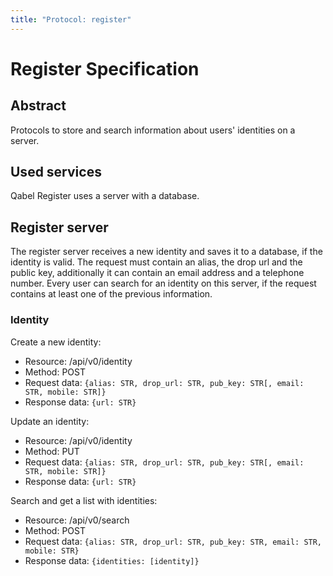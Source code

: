 ```yaml
---
title: "Protocol: register"
---
```

# Register Specification

## Abstract

Protocols to store and search information about users' identities on a server.

## Used services

Qabel Register uses a server with a database.

## Register server

The register server receives a new identity and saves it to a database, if the identity is valid. The request must contain an alias, the drop url and the public key, additionally it can contain an email address and a telephone number. Every user can search for an identity on this server, if the request contains at least one of the previous information.


### Identity

Create a new identity:

* Resource: /api/v0/identity
* Method: POST
* Request data: `{alias: STR, drop_url: STR, pub_key: STR[, email: STR, mobile: STR]}`
* Response data: `{url: STR}`


Update an identity:

* Resource: /api/v0/identity
* Method: PUT
* Request data: `{alias: STR, drop_url: STR, pub_key: STR[, email: STR, mobile: STR]}`
* Response data: `{url: STR}`


Search and get a list with identities:

* Resource: /api/v0/search
* Method: POST
* Request data: `{alias: STR, drop_url: STR, pub_key: STR, email: STR, mobile: STR}`
* Response data: `{identities: [identity]}`